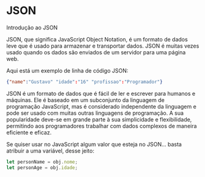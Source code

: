# JSON

Introdução ao JSON

JSON, que significa JavaScript Object Notation, é um formato de dados leve que é usado para armazenar e transportar dados. JSON é muitas vezes usado quando os dados são enviados de um servidor para uma página web.

Aqui está um exemplo de linha de código JSON:

```json
{"name":"Gustavo" "idade":"16" "profissao":"Programador"}
```

JSON é um formato de dados que é fácil de ler e escrever para humanos e máquinas. Ele é baseado em um subconjunto da linguagem de programação JavaScript, mas é considerado independente da linguagem e pode ser usado com muitas outras linguagens de programação. A sua popularidade deve-se em grande parte à sua simplicidade e flexibilidade, permitindo aos programadores trabalhar com dados complexos de maneira eficiente e eficaz.

Se quiser usar no JavaScript algum valor que esteja no JSON… basta atribuir a uma variável, desse jeito:

```jsx
let personName = obj.nome;
let personAge = obj.idade; 
```